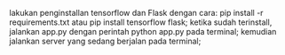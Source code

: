 lakukan penginstallan tensorflow dan Flask dengan cara:
pip install -r requirements.txt atau
pip install tensorflow flask;
ketika sudah terinstall, jalankan app.py dengan perintah python app.py pada terminal;
kemudian jalankan server yang sedang berjalan pada terminal;
